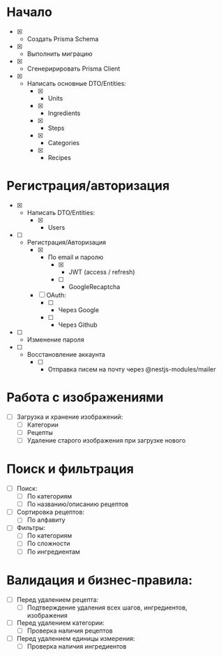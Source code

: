 # Начало
- [x] - Создать Prisma Schema
- [x] - Выполнить миграцию
- [x] - Сгенеририровать Prisma Client
- [x] - Написать основные DTO/Entities:
	- [x] - Units
	- [x] - Ingredients
	- [x] - Steps
	- [x] - Categories
	- [x] - Recipes

# Регистрация/авторизация
- [x] - Написать DTO/Entities:
	- [x] - Users
- [ ] - Регистрация/Авторизация
	- [x] - По email и паролю
		- [x] - JWT (access / refresh)
		- [ ] - GoogleRecaptcha
	- [ ] OAuth:
		- [ ] - Через Google
		- [ ] - Через Github
- [ ] - Изменение пароля
- [ ] - Восстановление аккаунта
	- [ ] - Отправка писем на почту через @nestjs-modules/mailer

	
# Работа с изображениями
- [ ] Загрузка и хранение изображений:
  - [ ] Категории
  - [ ] Рецепты
  - [ ] Удаление старого изображения при загрузке нового

# Поиск и фильтрация
- [ ] Поиск:
  - [ ] По категориям
  - [ ] По названию/описанию рецептов
- [ ] Сортировка рецептов:
  - [ ] По алфавиту
- [ ] Фильтры:
  - [ ] По категориям
  - [ ] По сложности
  - [ ] По ингредиентам

# Валидация и бизнес-правила:
- [ ] Перед удалением рецепта:
  - [ ] Подтверждение удаления всех шагов, ингредиентов, изображения
- [ ] Перед удалением категории:
  - [ ] Проверка наличия рецептов
- [ ] Перед удалением единицы измерения:
  - [ ] Проверка наличия ингредиентов